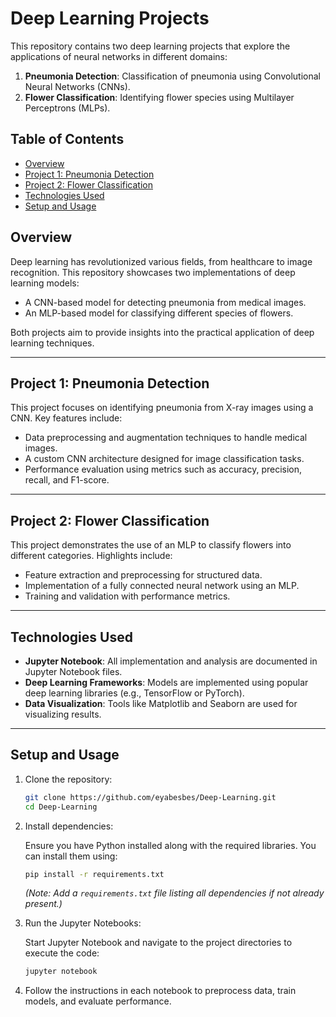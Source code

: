 # Deep Learning Projects

This repository contains two deep learning projects that explore the applications of neural networks in different domains:

1. **Pneumonia Detection**: Classification of pneumonia using Convolutional Neural Networks (CNNs).
2. **Flower Classification**: Identifying flower species using Multilayer Perceptrons (MLPs).

## Table of Contents

- [Overview](#overview)
- [Project 1: Pneumonia Detection](#project-1-pneumonia-detection)
- [Project 2: Flower Classification](#project-2-flower-classification)
- [Technologies Used](#technologies-used)
- [Setup and Usage](#setup-and-usage)

## Overview

Deep learning has revolutionized various fields, from healthcare to image recognition. This repository showcases two implementations of deep learning models:

- A CNN-based model for detecting pneumonia from medical images.
- An MLP-based model for classifying different species of flowers.

Both projects aim to provide insights into the practical application of deep learning techniques.

---

## Project 1: Pneumonia Detection

This project focuses on identifying pneumonia from X-ray images using a CNN. Key features include:

- Data preprocessing and augmentation techniques to handle medical images.
- A custom CNN architecture designed for image classification tasks.
- Performance evaluation using metrics such as accuracy, precision, recall, and F1-score.

---

## Project 2: Flower Classification

This project demonstrates the use of an MLP to classify flowers into different categories. Highlights include:

- Feature extraction and preprocessing for structured data.
- Implementation of a fully connected neural network using an MLP.
- Training and validation with performance metrics.

---

## Technologies Used

- **Jupyter Notebook**: All implementation and analysis are documented in Jupyter Notebook files.
- **Deep Learning Frameworks**: Models are implemented using popular deep learning libraries (e.g., TensorFlow or PyTorch).
- **Data Visualization**: Tools like Matplotlib and Seaborn are used for visualizing results.

---

## Setup and Usage

1. Clone the repository:

   ```bash
   git clone https://github.com/eyabesbes/Deep-Learning.git
   cd Deep-Learning
   ```

2. Install dependencies:

   Ensure you have Python installed along with the required libraries. You can install them using:

   ```bash
   pip install -r requirements.txt
   ```

   *(Note: Add a `requirements.txt` file listing all dependencies if not already present.)*

3. Run the Jupyter Notebooks:

   Start Jupyter Notebook and navigate to the project directories to execute the code:

   ```bash
   jupyter notebook
   ```

4. Follow the instructions in each notebook to preprocess data, train models, and evaluate performance.
